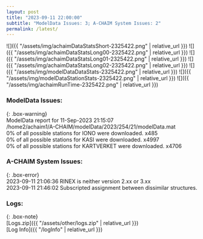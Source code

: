 ```yaml
---
layout: post
title: "2023-09-11 22:00:00"
subtitle: "ModelData Issues: 3; A-CHAIM System Issues: 2"
permalink: /latest/
---
```


![]({{ "/assets/img/achaimDataStatsShort-2325422.png" | relative_url }})
![]({{ "/assets/img/achaimDataStatsLong00-2325422.png" | relative_url }})
![]({{ "/assets/img/achaimDataStatsLong01-2325422.png" | relative_url }})
![]({{ "/assets/img/achaimDataStatsLong02-2325422.png" | relative_url }})
![]({{ "/assets/img/modelDataDataStats-2325422.png" | relative_url }})
![]({{ "/assets/img/modelDataStationStats-2325422.png" | relative_url }})
![]({{ "/assets/img/achaimRunTime-2325422.png" | relative_url }})


### ModelData Issues:  
  
{: .box-warning}  
 ModelData report for 11-Sep-2023 21:15:07   
 /home2/achaim1/A-CHAIM/modelData/2023/254/21/modelData.mat   
 0% of all possible stations for IONO were downloaded. x485   
 0% of all possible stations for KASI were downloaded. x4997   
 0% of all possible stations for KARTVERKET were downloaded. x4706   
  
### A-CHAIM System Issues:  
  
{: .box-error}  
2023-09-11 21:06:36 RINEX is neither version 2.xx or 3.xx  
2023-09-11 21:46:02 Subscripted assignment between dissimilar structures.  

### Logs:  
  
{: .box-note}  
[Logs.zip]({{ "/assets/other/logs.zip" | relative_url }})  
[Log Info]({{ "/logInfo" | relative_url }})  
